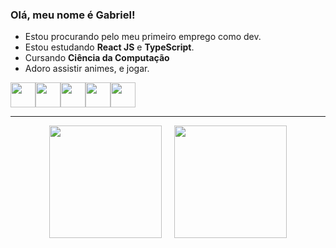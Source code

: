 ### Olá, meu nome é Gabriel!

- Estou procurando pelo meu primeiro emprego como dev.
- Estou estudando **React JS** e **TypeScript**.
- Cursando **Ciência da Computação**
- Adoro assistir animes, e jogar.

<img loading="lazy" width="40" height="40" src="https://cdn.jsdelivr.net/gh/devicons/devicon/icons/html5/html5-original.svg" /><img loading="lazy" width="40" height="40" src="https://cdn.jsdelivr.net/gh/devicons/devicon/icons/css3/css3-original.svg" /><img loading="lazy" width="40" height="40" src="https://cdn.jsdelivr.net/gh/devicons/devicon/icons/typescript/typescript-original.svg" /><img loading="lazy" width="40" height="40" src="https://cdn.jsdelivr.net/gh/devicons/devicon/icons/react/react-original.svg" /><img loading="lazy" width="40" height="40" src="https://cdn.jsdelivr.net/gh/devicons/devicon/icons/git/git-original.svg" />

----

<div style="width: 100%; display: flex; justify-content: center; gap: 20px;">
  <img loading="lazy" height="180em" src="https://github-readme-stats.vercel.app/api?username=pomaleski&theme=jolly&show_icons=true" />
  <img loading="lazy" height="180em" src="https://github-readme-stats.vercel.app/api/top-langs/?username=pomaleski&layout=compact&theme=jolly&hide=hack,dockerfile" />
</div>
